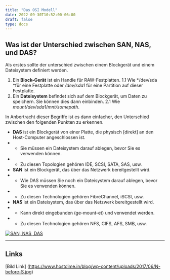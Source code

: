 ```yaml
---
title: "Das OSI Modell"
date: 2022-09-30T10:52:00-06:00
draft: false
type: docs
---
```


## Was ist der Unterschied zwischen SAN, NAS, und DAS?

Als erstes sollte der unterschied zwischen einem Blockgerät und einem Dateisystem definiert werden.
1. Ein **Block-Gerät** ist ein Handle für RAW-Festplatten.
	1.1 Wie */dev/sda *für eine Festplatte oder */dev/sda1* für eine Partition auf dieser Festplatte.
2. Ein **Dateisystem** befindet sich auf dem Blockgerät, um Daten zu speichern. Sie können dies dann einbinden.
	2.1 Wie *mount/dev/sda1/mnt/somepath*.

In Anbertracht dieser Begriffe ist es dann einfacher, den Unterschied zwischen den folgenden Punkten zu erkennen.
- **DAS** ist ein Blockgerät von einer Platte, die physisch [direkt] an den Host-Computer angeschlossen ist.
- - Sie müssen ein Dateisystem darauf ablegen, bevor Sie es verwenden können.
- - Zu diesen Topologien gehören IDE, SCSI, SATA, SAS, usw.
- **SAN** ist ein Blockgerät, das über das Netzwerk bereitgestellt wird.
- - Wie DAS müssen Sie noch ein Dateisystem darauf ablegen, bevor Sie es verwenden können.
- - Zu diesen Technologien gehören FibreChannel, iSCSI, usw.
- **NAS** ist ein Dateisystem, das über das Netzwerk bereitgestellt wird.
- - Kann direkt eingebunden (ge-mount-et) und verwendet werden.
- - Zu diesen Technologien gehören NFS, CIFS, AFS, SMB, usw.

[![SAN, NAS, DAS](https://www.hostdime.in/blog/wp-content/uploads/2017/06/N-before-S.jpg "SAN, NAS, DAS")](https://www.hostdime.in/blog/wp-content/uploads/2017/06/N-before-S.jpg "SAN, NAS, DAS")

------------

## Links
[Bild Link] (https://www.hostdime.in/blog/wp-content/uploads/2017/06/N-before-S.jpg)
